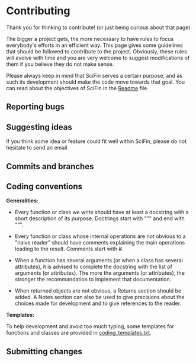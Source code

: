 # Contributing

Thank you for thinking to contribute! (or just being curious about that page)

The bigger a project gets, the more necessary to have rules to focus everybody's efforts in an efficient way.
This page gives some guidelines that should be followed to contribute to the project. Obviously, these rules will evolve with time and you are very welcome to suggest modifications of them if you believe they do not make sense.

Please always keep in mind that SciFin serves a certain purpose, and as such its development should make the code move towards that goal. You can read about the objectives of SciFin in the [Readme](https://github.com/SciFin-Team/SciFin/blob/master/README.md) file.


## Reporting bugs



## Suggesting ideas

If you think some idea or feature could fit well within SciFin, please do not hesitate to send an email.


## Commits and branches



## Coding conventions

**Generalities:**

- Every function or class we write should have at least a docstring with a short description of its purpose. Doctrings start with """ and end with """.

- Every function or class whose internal operations are not obvious to a "naive reader" should have comments explaining the main operations leading to the result. Comments start with #.

- When a function has several arguments (or when a class has several attributes), it is advised to complete the docstring with the list of arguments (or attributes). The more the arguments (or attributes), the stronger the recommandation to implement that documentation.

- When returned objects are not obvious, a Returns section should be added. A Notes section can also be used to give precisions about the choices made for development and to give references to the reader.


**Templates:**

To help development and avoid too much typing, some templates for functions and classes are provided in [coding_templates.txt](https://github.com/SciFin-Team/SciFin/wiki/docs/coding_templates.md).





## Submitting changes